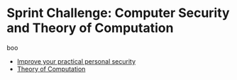 # Sprint Challenge: Computer Security and Theory of Computation
boo
* [Improve your practical personal security](security/)
* [Theory of Computation](theory/)
